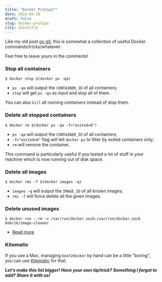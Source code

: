 ```yaml
---
title: "Docker Protips™"
date: 2015-05-10
draft: false
slug: docker-protips
city: Joinville
---
```


Like my old post [on git](https://carlosbecker.com/posts/git-protips/), this is somewhat a collection of useful Docker commands/tricks/whatever.

Feel free to leave yours in the comments!

### Stop all containers

```
$ docker stop $(docker ps -qa)
```
- `ps -qa` will output the `CONTAINER_ID` of all containers;
- `stop` will get `ps -qa` as input and stop all of them.

You can also `kill` all running containers instead of stop them.

### Delete all stopped containers

```
$ docker rm $(docker ps -qa -f="exited=0")
```
- `ps -qa` will output the `CONTAINER_ID` of all containers;
- `-f="exited=0"` flag will tell `docker ps` to filter by exited containers only;
- `rm` will remove the container.

This command is particularly useful if you tested a lot of stuff in your machine which is now running out of disk space.

### Delete all images

```
$ docker rmi -f $(docker images -q)
```
- `images -q` will output the `IMAGE_ID` of all known images;
- `rmi -f` will force delete all the given images.

### Delete unused images

```
$ docker run --rm -v /var/run/docker.sock:/var/run/docker.sock bobrik/image-cleaner
```
- [Read more](https://github.com/bobrik/docker-image-cleaner)

### Kitematic

If you use a Mac, managing `boot2docker` by hand can be a little "boring", you can use [Kitematic](https://kitematic.com/) for that.

<!--more-->

***Let's make this list bigger! Have your own tip/trick? Something I forgot to add? Share it with us!***

